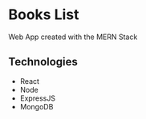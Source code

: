 # Books List 
Web App created with the MERN Stack

## Technologies
- React
- Node
- ExpressJS
- MongoDB